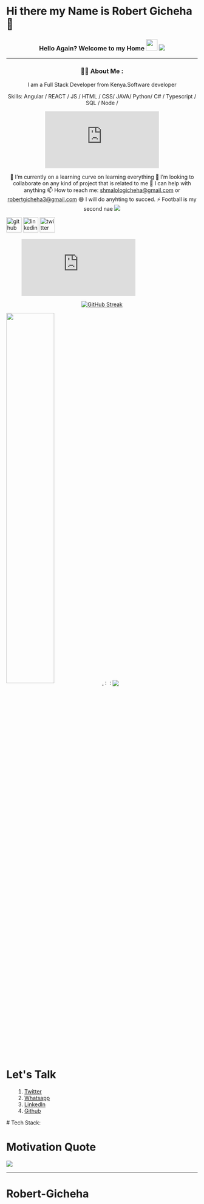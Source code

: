 # Hi there  my Name is Robert Gicheha👋



 <div align="center">
<h3>Hello Again? Welcome to my Home 
 
 <img src="https://media.giphy.com/media/hvRJCLFzcasrR4ia7z/giphy.gif" width="30px"/>
 <a href="https://visitcount.itsvg.in">
  <img src="https://visitcount.itsvg.in/api?id=robertgicheha&label=Profile%20Visitors&pretty=true" />
</a>
 </h3> 

____

### :man_technologist: About Me :
 I am a Full Stack Developer from Kenya.Software developer
  
Skills: Angular / REACT / JS / HTML / CSS/ JAVA/ Python/ C# / Typescript / SQL / Node / 





<figure><embed src="https://wakatime.com/share/@f2c36ba1-80ec-4050-ae81-1250011694a0/adb28a6c-d250-415f-8862-dc9aa3c7f121.svg"></embed></figure>

🌱 I’m currently on a learning curve on learning everything
 👯 I’m looking to collaborate on any kind of project that is related to me
 🤔 I can help with anything
 📫 How to reach me: shmalologicheha@gmail.com or robertgicheha3@gmail.com
 😄 I will do anyhting to succed.
 ⚡ Football is my second nae
<a href="https://visitcount.itsvg.in">
  <img src="https://visitcount.itsvg.in/api?id=robertgicheha&label=Profile%20Visitors&pretty=true" />
</div>

[<img src='https://cdn.jsdelivr.net/npm/simple-icons@3.0.1/icons/github.svg' alt='github' height='40'>](https://github.com/robertgicheha/)  [<img src='https://cdn.jsdelivr.net/npm/simple-icons@3.0.1/icons/linkedin.svg' alt='linkedin' height='40'>](https://www.linkedin.com/in/robert-gicheha-b9689217b/)   [<img src='https://cdn.jsdelivr.net/npm/simple-icons@3.0.1/icons/twitter.svg' alt='twitter' height='40'>](https://twitter.com/https://twitter.com/shmaloloT)  
<figure><embed src="https://wakatime.com/share/@f2c36ba1-80ec-4050-ae81-1250011694a0/1789c5c2-3bf5-40f8-afe8-7854f78a8505.svg"></embed></figure>
<div align="center">

[![GitHub Streak](http://github-readme-streak-stats.herokuapp.com?user=robertgicheha&theme=vision-friendly-dark)](https://git.io/streak-stats)
</div>

<a href="https://github.com/robertgicheha">
  <img align="center" src="https://github-readme-stats.vercel.app/api?username=robertgicheha&show_icons=true&theme=vision-friendly-dark" width="50%" />
</a> &nbsp: &nbsp:
<a href="https://github.com/MalombaKevin">
  <img align="center" src="https://github-readme-stats.vercel.app/api/top-langs/?username=Roy-Wanyoike&layout=compact&theme=vision-friendly-dark"/>
</a>
<div>
<h1>Let's Talk</h1>
<ul>
 <ol> 
  <li> 
   <a href="https://twitter.com/shmaloloT">Twitter</a></li>
  <li><a href="https://wa.me/254710351517">Whatsapp</a></li>
<li> 
 <a href="https://www.linkedin.com/in/robert-gicheha-b9689217b/">Linkedln</a></li>
<li> 
 <a href="https://github.com/robertgicheha">Github</a></li>
 </ol>
 </ul>
 </div>
 <div>
 # Tech Stack:
 
# Motivation Quote
 ![](https://quotes-github-readme.vercel.app/api?type=horizontal&theme=radical)

****

# Robert-Gicheha
